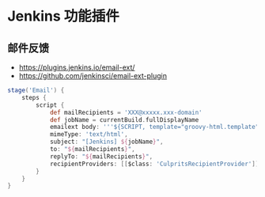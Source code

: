 # Jenkins 功能插件

## 邮件反馈

- https://plugins.jenkins.io/email-ext/
- <https://github.com/jenkinsci/email-ext-plugin>

``` groovy
stage('Email') {
    steps {
        script {
            def mailRecipients = 'XXX@xxxxx.xxx-domain'
            def jobName = currentBuild.fullDisplayName
            emailext body: '''${SCRIPT, template="groovy-html.template"}''',
            mimeType: 'text/html',
            subject: "[Jenkins] ${jobName}",
            to: "${mailRecipients}",
            replyTo: "${mailRecipients}",
            recipientProviders: [[$class: 'CulpritsRecipientProvider']]
        }
    }
}
```